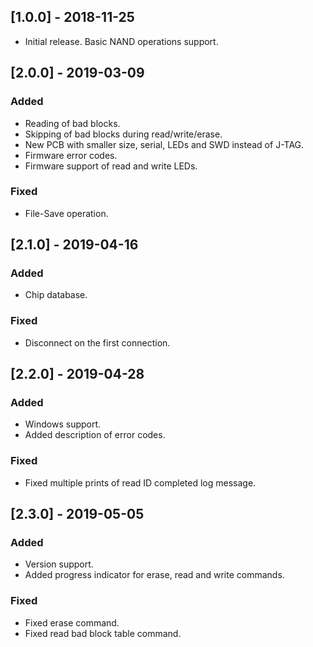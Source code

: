 ## [1.0.0] - 2018-11-25
- Initial release. Basic NAND operations support.
## [2.0.0] - 2019-03-09
### Added
- Reading of bad blocks.
- Skipping of bad blocks during read/write/erase.
- New PCB with smaller size, serial, LEDs and SWD instead of J-TAG.
- Firmware error codes.
- Firmware support of read and write LEDs.
### Fixed
- File-Save operation.
## [2.1.0] - 2019-04-16
### Added
- Chip database.
### Fixed
- Disconnect on the first connection.
## [2.2.0] - 2019-04-28
### Added
- Windows support.
- Added description of error codes.
### Fixed
- Fixed multiple prints of read ID completed log message.
## [2.3.0] - 2019-05-05
### Added
- Version support.
- Added progress indicator for erase, read and write commands.
### Fixed
- Fixed erase command.
- Fixed read bad block table command.

